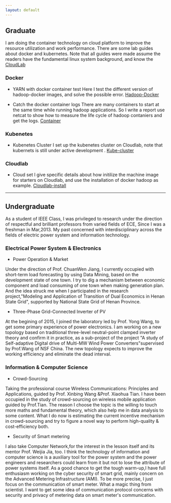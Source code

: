 ```yaml
---
layout: default
---
```


## Graduate 
I am doing the container technology on cloud platform to improve the resource utilization and work performance. There are some lab guides about docker and kubernetes. Note that all guides were made assume the readers have the fundamental linux system background, and know the [CloudLab](https://cloudlab.us/)

### Docker
* YARN with docker container test
Here I test the different version of hadoop-docker images, and solve the possible error. [Hadoop-Docker](Hadoop-Docker.pdf)

* Catch the docker container logs 
There are many containers to start at the same time while running hadoop applications. So I write a report use netcat to show how to measure the life cycle of hadoop contaniers and get the logs. [Container](Container-log.pdf)

### Kubenetes 
* Kubenetes Cluster
I set up the kubenetes cluster on Cloudlab, note that kubernets is still under active development . [Kube-cluster](kube-cluster.pdf)

### Cloudlab
* Cloud set
I give specific details about how initilize the machine image for starters on Cloudlab, and use the installation of docker hadoop as example. [Cloudlab-install](Cloudlab-install.pdf)
---

## Undergraduate
As a student of IEEE Class, I was privileged to research under the direction of respectful and brilliant professors from varied fields of ECE, Since I was a freshman in Mar,2013. My past concerned with interdisciplinary across the fields of electric power system and information technology.

### Electrical Power System & Electronics
* Power Operation & Market

Under the direction of Prof. ChuanWen Jiang, I currently occupied with short-term load forecasting by using Data Mining, based on the development state of one town. I try to dig a mechanism between economic component and load consuming of one town when making generation plan. And the idea struck me when I participated in the research project,"Modeling and Application of Transition of Dual Economics in Henan State Grid", supported by National State Grid of Henan Province.

* Three-Phase Grid-Connected Inverter of PV

At the begining of 2015, I joined the laboratory led by Prof. Yong Wang, to get some primary experience of power electronics. I am working on a new topology based on traditional three-level neutral-point clamped inverter theory and confirm it in practice, as a sub-project of the project "A study of Self-adaptive Digital drive of Multi-MW Wind Power Converters"supervised by Prof.Wang of NSF China. The new topology expects to improve the working efficiency and eliminate the dead interval.

### Information & Computer Science
* Crowd-Sourcing

Taking the professional course Wireless Communications: Principles and Applications, guided by Prof. Xinbing Wang &Prof. Xiaohua Tian. I have been occupied in the study of crowd-sourcing on wireless mobile application guided by Prof.Tian. The reason I choose the topic is the willing to touch more maths and fundamental theory, which also help me in data analysis to some content. What I do now is estimating the current incentive mechanism in crowd-sourcing and try to figure a novel way to perform high-quality & cost-efficiency both. 

* Security of Smart metering

I also take Computer Network,for the interest in the lesson itself and its mentor Prof. Weijia Jia, too. I think the technology of information and computer science is a auxiliary tool for the power system and the power engineers and researchers could learn from it but not to lose the attribute of power systems itself. As a good chance to get the tough warm-up,I have full enthusiasm working on the cyber security of smart grid, mainly concern on the Advanced Metering Infrastructure (AMI). To be more precise, I just focus on the communication of smart meter. What a magic thing from scientist. I want to get some idea of communication protocol concerns with security and privacy of metering data on smart meter's communication. 
